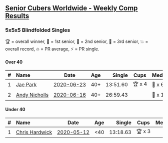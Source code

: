 <style>table {white-space: nowrap;}</style>

## [Senior Cubers Worldwide - Weekly Comp Results](/scw-comp/results/)
### 5x5x5 Blindfolded Singles

🏆 = overall winner, 🥇 = 1st senior, 🥈 = 2nd senior, 🥉 = 3rd senior, 💥 = overall record, 🔥 = PR average, ⚡ = PR single.

#### Over 40

| # | Name | Date | Age | Single | Cups | Medals | Achievements | Video |
| :--: | :-- | :--: | :--: | --: | :--: | :-- | :-- | :-- |
| 1 | [Jae Park](../../persons/jae_park/555bf.md) | [2020-06-23](2020-06-23.md) | 40+ | 13:51.60 | 🏆 x 4 | 🥇 x 6 | 💥 x 3, ⚡ x 3 | [Link](https://www.facebook.com/events/850175445522887/permalink/850645842142514/) |
| 2 | [Andy Nicholls](../../persons/andy_nicholls/555bf.md) | [2020-06-16](2020-06-16.md) | 40+ | 26:59.43 |  | 🥈 x 1 | ⚡ x 1 | [Link](https://www.facebook.com/events/208176410240808/permalink/210968409961608/) |

#### Under 40

| # | Name | Date | Age | Single | Cups | Medals | Achievements | Video |
| :--: | :-- | :--: | :--: | --: | :--: | :-- | :-- | :-- |
| 1 | [Chris Hardwick](../../persons/chris_hardwick/555bf.md) | [2020-05-12](2020-05-12.md) | <40 | 13:18.63 | 🏆 x 3 |  | 💥 x 1, ⚡ x 1 | [Link](https://www.facebook.com/events/367340484222677/permalink/369728393983886/) |


<!-- Global site tag (gtag.js) - Google Analytics -->
<script async src="https://www.googletagmanager.com/gtag/js?id=UA-86348435-3"></script>
<script>window.dataLayer = window.dataLayer || []; function gtag() {dataLayer.push(arguments);} gtag('js', new Date()); gtag('config', 'UA-86348435-3');</script>
